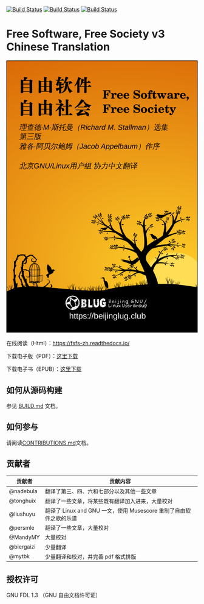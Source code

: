 [![Build Status](https://travis-ci.org/beijinglug/fsfs-zh.svg?branch=master)](https://travis-ci.org/beijinglug/fsfs-zh)
[![Build Status](https://semaphoreci.com/api/v1/tonghuix/fsfs-zh/branches/master/shields_badge.svg)](https://semaphoreci.com/tonghuix/fsfs-zh)
[![Build Status](https://drone.io/github.com/beijinglug/fsfs-zh/status.png)](https://drone.io/github.com/beijinglug/fsfs-zh/latest)

Free Software, Free Society v3 Chinese Translation
=========================

![](docs/cover.png)

在线阅读（Html）：<https://fsfs-zh.readthedocs.io/>

下载电子版（PDF）：[这里下载](https://github.com/beijinglug/fsfs-zh/releases)

下载电子书（EPUB）：[这里下载](https://github.com/beijinglug/fsfs-zh/releases)

如何从源码构建
--------

参见 [BUILD.md](BUILD.md) 文档。


如何参与
-------

请阅读[CONTRIBUTIONS.md](CONTRIBUTIONS.md)文档。

贡献者
-------

| 贡献者 | 贡献内容 |
| ------ | -------- |
| @nadebula | 翻译了第三、四、六和七部分以及其他一些文章 | 
| @tonghuix | 翻译了一些文章，将某些既有翻译加入进来，大量校对 |
| @liushuyu | 翻译了 Linux and GNU 一文，使用 Musescore 重制了自由软件之歌的乐谱 |
| @persmle | 翻译了一些文章，大量校对 | 
| @MandyMY | 大量校对 |
| @biergaizi | 少量翻译 |
| @mytbk | 少量翻译和校对，并完善 pdf 格式排版 |

授权许可
--------

GNU FDL 1.3 （GNU 自由文档许可证）
